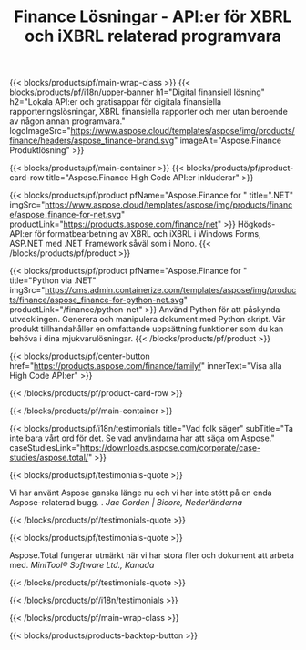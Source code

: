 ﻿---
title: "Finance Lösningar - API:er för XBRL och iXBRL relaterad programvara "
weight: 30
url: /sv/
description: "High Code API:er och gratisappar för att bearbeta eXtensible affärsrapporteringsspråk XBRL och iXBRL-format för att skapa konsoliderade finansiella rapporter och mer"
---
{{< blocks/products/pf/main-wrap-class >}}
{{< blocks/products/pf/i18n/upper-banner h1="Digital finansiell lösning" h2="Lokala API:er och gratisappar för digitala finansiella rapporteringslösningar, XBRL finansiella rapporter och mer utan beroende av någon annan programvara." logoImageSrc="https://www.aspose.cloud/templates/aspose/img/products/finance/headers/aspose_finance-brand.svg" imageAlt="Aspose.Finance Produktlösning" >}}

{{< blocks/products/pf/main-container >}}
{{< blocks/products/pf/product-card-row title="Aspose.Finance High Code API:er inkluderar" >}}

{{< blocks/products/pf/product pfName="Aspose.Finance for " title=".NET" imgSrc="https://www.aspose.cloud/templates/aspose/img/products/finance/aspose_finance-for-net.svg" productLink="https://products.aspose.com/finance/net" >}}
Högkods-API:er för formatbearbetning av XBRL och iXBRL i Windows Forms, ASP.NET med .NET Framework såväl som i Mono.
{{< /blocks/products/pf/product >}}

{{< blocks/products/pf/product pfName="Aspose.Finance for " title="Python via .NET" imgSrc="https://cms.admin.containerize.com/templates/aspose/img/products/finance/aspose_finance-for-python-net.svg" productLink="/finance/python-net" >}}
Använd Python för att påskynda utvecklingen. Generera och manipulera dokument med Python skript. Vår produkt tillhandahåller en omfattande uppsättning funktioner som du kan behöva i dina mjukvarulösningar.
{{< /blocks/products/pf/product >}}

{{< blocks/products/pf/center-button href="https://products.aspose.com/finance/family/" innerText="Visa alla High Code API:er" >}}

{{< /blocks/products/pf/product-card-row >}}

{{< /blocks/products/pf/main-container >}}

{{< blocks/products/pf/i18n/testimonials title="Vad folk säger" subTitle="Ta inte bara vårt ord för det. Se vad användarna har att säga om Aspose." caseStudiesLink="https://downloads.aspose.com/corporate/case-studies/aspose.total/" >}}

{{< blocks/products/pf/testimonials-quote >}}
<p class="first">
 Vi har använt Aspose ganska länge nu och vi har inte stött på en enda Aspose-relaterad bugg. .
 <em>
  Jac Gorden | Bicore, Nederländerna
 </em>
</p>

{{< /blocks/products/pf/testimonials-quote >}}

{{< blocks/products/pf/testimonials-quote >}}
<p class="second">
 Aspose.Total fungerar utmärkt när vi har stora filer och dokument att arbeta med.
 <em>
  MiniTool® Software Ltd., Kanada
 </em>
</p>

{{< /blocks/products/pf/testimonials-quote >}}

{{< /blocks/products/pf/i18n/testimonials >}}

{{< /blocks/products/pf/main-wrap-class >}}

{{< blocks/products/products-backtop-button >}}